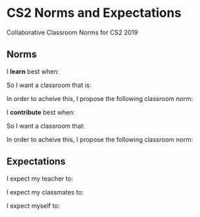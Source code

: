 # CS2 Norms and Expectations
Collaborative Classroom Norms for CS2 2019

## Norms
I **learn** best when: 

So I want a classroom that is: 

In order to acheive this, I propose the following classroom norm: 

I **contribute** best when: 

So I want a classroom that: 

In order to acheive this, I propose the following classroom norm: 


## Expectations
I expect my teacher to:

I expect my classmates to:

I expect myself to:
